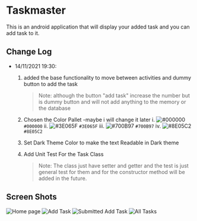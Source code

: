 # Taskmaster

This is an android application that will display your added task and you can add task to it.

## Change Log

- 14/11/2021 19:30:
    1. added the base functionality to move between activities and dummy button to add the task 
        > Note: although the button "add task" increase the number but is dummy button and will not add anything to the memory or the database 
    2. Chosen the Color Pallet -maybe i will change it later
        i. ![#000000](https://via.placeholder.com/15/FFFFFF/000000?text=+) `#000000`
        ii. ![#3E065F](https://via.placeholder.com/15/3E065F/000000?text=+) `#3E065F`
        iii. ![#700B97](https://via.placeholder.com/15/700B97/000000?text=+) `#700B97`
        iv. ![#8E05C2](https://via.placeholder.com/15/8E05C2/000000?text=+) `#8E05C2`
       
    3. Set Dark Theme Color to make the text Readable in Dark theme
       
    4. Add Unit Test For the Task Class
        > Note: The class just have setter and getter and the test is just general test for them and for the constructor method will be added in the future. 
  

## Screen Shots

![Home page](./screenshots/homepage.jpg)
![Add Task](./screenshots/addtask.jpg)
![Submitted Add Task](./screenshots/addtasksubmitted.jpg)
![All Tasks](./screenshots/alltask.jpg)
